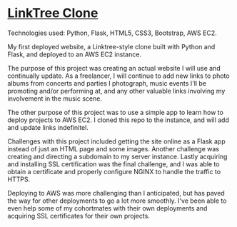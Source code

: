 # [LinkTree Clone](https://go.augnos.com)

Technologies used: Python, Flask, HTML5, CSS3, Bootstrap, AWS EC2. 

My first deployed website, a Linktree-style clone built with Python and Flask, and deployed to an AWS EC2 instance.

The purpose of this project was creating an actual website I will use and continually update. As a freelancer, I will continue to add new links to photo albums from concerts and parties I photograph, music events I'll be promoting and/or performing at, and any other valuable links involving my involvement in the music scene.

The other purpose of this project was to use a simple app to learn how to deploy projects to AWS EC2. I cloned this repo to the instance, and will add and update links indefinitel.

Challenges with this project included getting the site online as a Flask app instead of just an HTML page and some images. Another challenge was creating and directing a subdomain to my server instance. Lastly acquiring and installing SSL certification was the final challenge, and I was able to obtain a certificate and properly configure NGINX to handle the traffic to HTTPS.

Deploying to AWS was more challenging than I anticipated, but has paved the way for other deployments to go a lot more smoothly. I've been able to even help some of my cohortmates with their own deployments and acquiring SSL certificates for their own projects.
